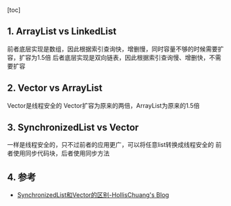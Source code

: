 [toc]

 

## 1. ArrayList vs LinkedList


前者底层实现是数组，因此根据索引查询快，增删慢，同时容量不够的时候需要扩容，扩容为1.5倍
后者底层实现是双向链表，因此根据索引查询慢、增删快，不需要扩容


## 2. Vector vs ArrayList

Vector是线程安全的
Vector扩容为原来的两倍，ArrayList为原来的1.5倍


## 3. SynchronizedList vs Vector

一样是线程安全的，只不过前者的应用更广，可以将任意list转换成线程安全的
前者使用同步代码块，后者使用同步方法

## 4. 参考
- [SynchronizedList和Vector的区别\-HollisChuang's Blog](https://www.hollischuang.com/archives/498)
